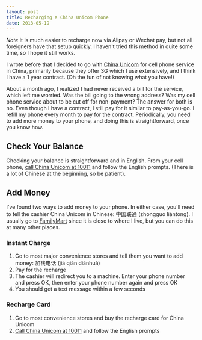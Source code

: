 ```yaml
---
layout: post
title: Recharging a China Unicom Phone
date: 2013-05-19
---
```


*Note* It is much easier to recharge now via Alipay or Wechat pay, but not all foreigners have that setup quickly. I haven't tried this method in quite some time, so I hope it still works.

I wrote before that I decided to go with [China Unicom](http://en.wikipedia.org/wiki/China_Unicom) for cell phone service in China, primarily because they offer 3G which I use extensively, and I think I have a 1 year contract. (Oh the fun of not knowing what you have!)

About a month ago, I realized I had never received a bill for the service, which left me worried. Was the bill going to the wrong address? Was my cell phone service about to be cut off for non-payment? The answer for both is no. Even though I have a contract, I still pay for it similar to pay-as-you-go. I refill my phone every month to pay for the contract. Periodically, you need to add more money to your phone, and doing this is straightforward, once you know how.

## Check Your Balance

Checking your balance is straightforward and in English. From your cell phone, [call China Unicom at 10011](tel:10011) and follow the English prompts. (There is a lot of Chinese at the beginning, so be patient).

## Add Money

I've found two ways to add money to your phone. In either case, you'll need to tell the cashier China Unicom in Chinese: 中国联通 (zhōngguó liántōng). I usually go to [FamilyMart](http://en.wikipedia.org/wiki/FamilyMart) since it is close to where I live, but you can do this at many other places.

### Instant Charge

1. Go to most major convenience stores and tell them you want to add money: 加钱电话 (jiā qián diànhuà)
2. Pay for the recharge
3. The cashier will redirect you to a machine. Enter your phone number and press OK, then enter your phone number again and press OK
4. You should get a text message within a few seconds

### Recharge Card

1. Go to most convenience stores and buy the recharge card for China Unicom
2. [Call China Unicom at 10011](tel:10011) and follow the English prompts